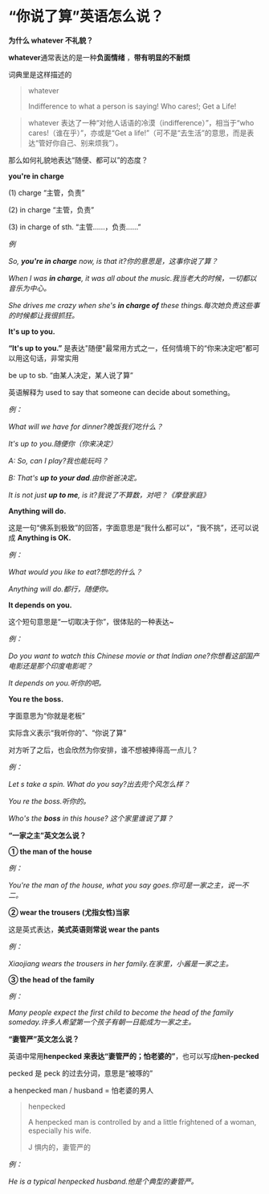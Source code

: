 # “你说了算”英语怎么说？

**为什么 whatever 不礼貌？**

**whatever**通常表达的是一种**负面情绪** ，**带有明显的不耐烦**

词典里是这样描述的

> whatever
>
> Indifference to what a person is saying! Who cares!; Get a Life!

> whatever 表达了一种“对他人话语的冷漠（indifference）”，相当于“who cares!（谁在乎）”，亦或是“Get a life!”（可不是“去生活”的意思，而是表达“管好你自己、别来烦我”）。

那么如何礼貌地表达“随便、都可以”的态度？

**you're in charge**

(1) charge “主管，负责”

(2) in charge “主管，负责”

(3) in charge of sth. “主管……，负责……”

_例_

_So, **you're in charge** now, is that it?你的意思是，这事你说了算？_

_When I was **in charge**, it was all about the music.我当老大的时候，一切都以音乐为中心。_

_She drives me crazy when she's **in charge of** these things.每次她负责这些事的时候都让我很抓狂。_

**It's up to you.**

**“It's up to you.”** 是表达"随便"最常用方式之一，任何情境下的“你来决定吧”都可以用这句话，非常实用

be up to sb. “由某人决定，某人说了算”

英语解释为 used to say that someone can decide about something。

_例：_

_What will we have for dinner?晚饭我们吃什么？_

_It's up to you.随便你（你来决定）_

_A: So, can I play?我也能玩吗？_

_B: That's **up to your dad**.由你爸爸决定。_

_It is not just **up to me**, is it?我说了不算数，对吧？《摩登家庭》_

**Anything will do.**

这是一句“佛系到极致”的回答，字面意思是“我什么都可以”，“我不挑”，还可以说成 **Anything is OK.**

_例：_

_What would you like to eat?想吃的什么？_

_Anything will do.都行，随便你。_

**It depends on you.**

这个短句意思是“一切取决于你”，很体贴的一种表达~

_例：_

_Do you want to watch this Chinese movie or that Indian one?你想看这部国产电影还是那个印度电影呢？_

_It depends on you.听你的吧。_

**You re the boss.**

字面意思为“你就是老板”

实际含义表示“我听你的”、“你说了算”

对方听了之后，也会欣然为你安排，谁不想被捧得高一点儿？

_例：_

_Let s take a spin. What do you say?出去兜个风怎么样？_

_You re the boss.听你的。_

_Who's the **boss** in this house? 这个家里谁说了算？_

**“一家之主”英文怎么说？**

**① the man of the house**

_例：_

_You're the man of the house, what you say goes.你可是一家之主，说一不二。_

**② wear the trousers (尤指女性)当家**

这是英式表达，**美式英语则常说 wear the pants**

_例：_

_Xiaojiang wears the trousers in her family.在家里，小酱是一家之主。_

**③ the head of the family**

_例：_

_Many people expect the first child to become the head of the family someday.许多人希望第一个孩子有朝一日能成为一家之主。_

**“妻管严”英文怎么说？**

英语中常用**henpecked 来表达“妻管严的；怕老婆的”**，也可以写成**hen-pecked**

pecked 是 peck 的过去分词，意思是“被啄的”

a henpecked man / husband = 怕老婆的男人

> henpecked
>
> A henpecked man is controlled by and a little frightened of a woman, especially his wife.
>
> J 惧内的，妻管严的

_例：_

_He is a typical henpecked husband.他是个典型的妻管严。_
